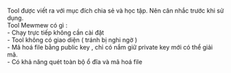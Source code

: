 Tool được viết ra với mục đích chia sẻ và học tập. Nên cân nhắc trước khi sử dụng.  
Tool Mewmew có gì :  
    - Chạy trực tiếp không cần cài đặt  
    - Tool không có giao diện ( tránh bị nghi ngờ )  
    - Mã hoá file bằng public key , chỉ có nắm giữ private key mới có thể giải mã.  
    - Có khả năng quét toàn bộ ổ đĩa và mã hoá file  
